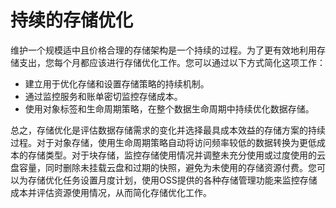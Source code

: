 # 持续的存储优化

维护一个规模适中且价格合理的存储架构是一个持续的过程。为了更有效地利用存储支出，您每个月都应该进行存储优化工作。您可以通过以下方式简化这项工作：

-   建立用于优化存储和设置存储策略的持续机制。
-   通过监控服务和账单密切监控存储成本。
-   使用对象标签和生命周期策略，在整个数据生命周期中持续优化数据存储。

总之，存储优化是评估数据存储需求的变化并选择最具成本效益的存储方案的持续过程。对于对象存储，使用生命周期策略自动将访问频率较低的数据转换为更低成本的存储类型。对于块存储，监控存储使用情况并调整未充分使用或过度使用的云盘容量，同时删除未挂载云盘和过期的快照，避免为未使用的存储资源付费。您可以为存储优化任务设置月度计划，使用OSS提供的各种存储管理功能来监控存储成本并评估资源使用情况，从而简化存储优化工作。

